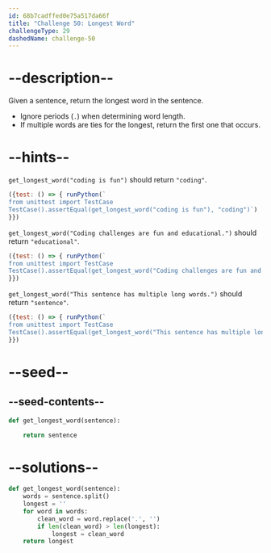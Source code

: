 ```yaml
---
id: 68b7cadffed0e75a517da66f
title: "Challenge 50: Longest Word"
challengeType: 29
dashedName: challenge-50
---
```


# --description--

Given a sentence, return the longest word in the sentence.

- Ignore periods (`.`) when determining word length.
- If multiple words are ties for the longest, return the first one that occurs.

# --hints--

`get_longest_word("coding is fun")` should return `"coding"`.

```js
({test: () => { runPython(`
from unittest import TestCase
TestCase().assertEqual(get_longest_word("coding is fun"), "coding")`)
}})
```

`get_longest_word("Coding challenges are fun and educational.")` should return `"educational"`.

```js
({test: () => { runPython(`
from unittest import TestCase
TestCase().assertEqual(get_longest_word("Coding challenges are fun and educational."), "educational")`)
}})
```

`get_longest_word("This sentence has multiple long words.")` should return `"sentence"`.

```js
({test: () => { runPython(`
from unittest import TestCase
TestCase().assertEqual(get_longest_word("This sentence has multiple long words."), "sentence")`)
}})
```

# --seed--

## --seed-contents--

```py
def get_longest_word(sentence):

    return sentence
```

# --solutions--

```py
def get_longest_word(sentence):
    words = sentence.split()
    longest = ''
    for word in words:
        clean_word = word.replace('.', '')
        if len(clean_word) > len(longest):
            longest = clean_word
    return longest
```
